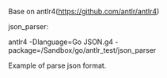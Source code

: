 Base on antlr4(https://github.com/antlr/antlr4)

json_parser:

antlr4 -Dlanguage=Go JSON.g4 -package=/Sandbox/go/antlr_test/json_parser

Example of parse json format.
